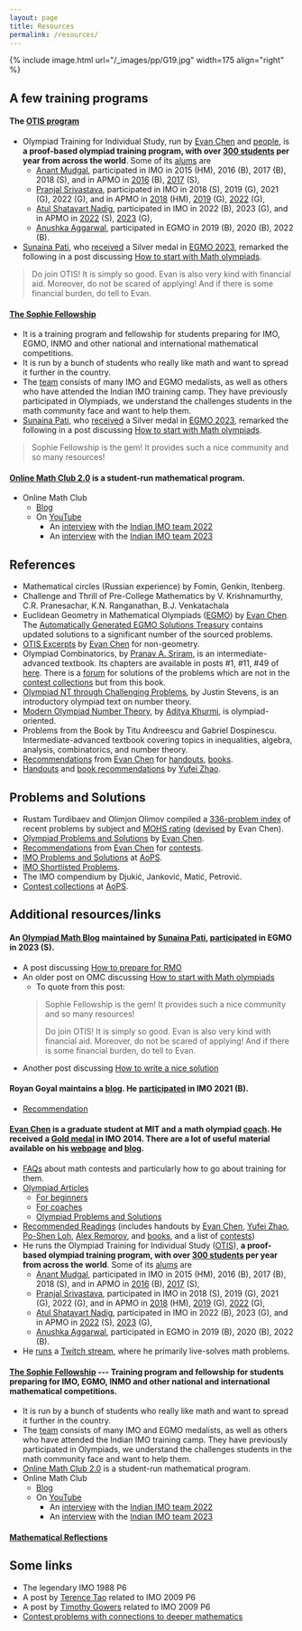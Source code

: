 ```yaml
---
layout: page
title: Resources
permalink: /resources/
---
```


{% include image.html url="/_images/pp/G19.jpg" width=175 align="right" %}


## A few training programs

#### The [OTIS program](https://web.evanchen.cc/otis.html)
* Olympiad Training for Individual Study, run by [Evan Chen](https://web.evanchen.cc/) and [people](https://web.evanchen.cc/otis.html#people), is **a proof-based olympiad training program, with over [300 students](https://web.evanchen.cc/upload/public-CV.pdf) per year from across the world**. Some of its [alums](https://web.evanchen.cc/otis.html#staff) are 
    * [Anant Mudgal](https://www.imo-official.org/participant_r.aspx?id=25764), participated in IMO in 2015 (HM), 2016 (B), 2017 (B), 2018 (S), and in APMO in [2016](https://www.apmo-official.org/country_report/IND/2016) (B), [2017](https://www.apmo-official.org/country_report/IND/2017) (S),
    * [Pranjal Srivastava](https://www.imo-official.org/participant_r.aspx?id=28249), participated in IMO in 2018 (S), 2019 (G), 2021 (G), 2022 (G), and in APMO in [2018](https://www.apmo-official.org/country_report/IND/2018) (HM), [2019](https://www.apmo-official.org/country_report/IND/2019) (G), [2022](https://www.apmo-official.org/country_report/IND/2022) (G), 
    * [Atul Shatavart Nadig](https://www.imo-official.org/participant_r.aspx?id=31725), participated in IMO in 2022 (B), 2023 (G), and in APMO in [2022](https://www.apmo-official.org/country_report/IND/2022) (S), [2023](https://www.apmo-official.org/country_report/IND/2023) (G),
    * [Anushka Aggarwal](https://www.egmo.org/people/person1429/), participated in EGMO in 2019 (B), 2020 (B), 2022 (B). 
* [Sunaina Pati](https://www.cmi.ac.in/people/student-profile.php?id=sunaina.ug2023), who [received](https://www.egmo.org/people/person2282/) a Silver medal in [EGMO 2023](https://www.egmo.org/egmos/egmo12/), remarked the following in a post discussing [How to start with Math olympiads](https://www.omath.club/2022/03/how%20to%20start%20with%20math%20olympiads.html).
> Do join OTIS! It is simply so good. Evan is also very kind with financial aid. Moreover, do not be scared of applying! And if there is some financial burden, do tell to Evan.

#### [The Sophie Fellowship](https://www.sophiefellowship.in/home)
  * It is a training program and fellowship for students preparing for IMO, EGMO, INMO and other national and international mathematical competitions.
  * It is run by a bunch of students who really like math and want to spread it further in the country.
  * The [team](https://www.sophiefellowship.in/team) consists of many IMO and EGMO medalists, as well as others who have attended the Indian IMO training camp. They have previously participated in Olympiads, we understand the challenges students in the math community face and want to help them. 
  * [Sunaina Pati](https://www.cmi.ac.in/people/student-profile.php?id=sunaina.ug2023), who [received](https://www.egmo.org/people/person2282/) a Silver medal in [EGMO 2023](https://www.egmo.org/egmos/egmo12/), remarked the following in a post discussing [How to start with Math olympiads](https://www.omath.club/2022/03/how%20to%20start%20with%20math%20olympiads.html).
> Sophie Fellowship is the gem! It provides such a nice community and so many resources!

#### [Online Math Club 2.0](https://sites.google.com/view/online-math-club) is a student-run mathematical program.
* Online Math Club
  * [Blog](https://www.omath.club/)
  * On [YouTube](https://www.youtube.com/@omath)
    * An [interview](https://www.youtube.com/watch?v=OwZ8nx54a20) with the [Indian IMO team 2022](https://www.imo-official.org/team_r.aspx?code=IND&year=2022)
    * An [interview](https://www.youtube.com/watch?v=HSuWLw4l_yY) with the [Indian IMO team 2023](https://www.imo-official.org/team_r.aspx?code=IND&year=2023)

## References

* Mathematical circles (Russian experience) by Fomin, Genkin, Itenberg.
* Challenge and Thrill of Pre-College Mathematics by V. Krishnamurthy, C.R. Pranesachar, K.N. Ranganathan, B.J. Venkatachala
* Euclidean Geometry in Mathematical Olympiads ([EGMO](https://web.evanchen.cc/geombook.html)) by [Evan Chen](https://web.evanchen.cc/). The [Automatically Generated EGMO Solutions Treasury](https://web.evanchen.cc/upload/AGEST.pdf) contains updated solutions to a significant number of the sourced problems.
* [OTIS Excerpts](https://web.evanchen.cc/excerpts.html) by [Evan Chen](https://web.evanchen.cc/) for non-geometry.
* Olympiad Combinatorics, by [Pranav A. Sriram](https://x.com/PranavSriram1), is an intermediate-advanced textbook. Its chapters are available in posts \#1, \#11, \#49 of [here](https://artofproblemsolving.com/community/c6h601134). There is a [forum](https://artofproblemsolving.com/community/c575226_olympiad_combinatorics_pranav_sriram) for solutions of the problems which are not in the [contest collections](https://artofproblemsolving.com/community/c13_contests) but from this book. 
* [Olympiad NT through Challenging Problems](https://s3.amazonaws.com/aops-cdn.artofproblemsolving.com/resources/articles/olympiad-number-theory.pdf), by Justin Stevens, is an introductory olympiad text on number theory. 
* [Modern Olympiad Number Theory](https://artofproblemsolving.com/community/c6h2344755), by [Aditya Khurmi](https://www.linkedin.com/in/adityakhurmi), is olympiad-oriented. 
* Problems from the Book by Titu Andreescu and Gabriel Dospinescu. Intermediate-advanced textbook covering topics in inequalities, algebra, analysis, combinatorics, and number theory.
* [Recommendations](https://web.evanchen.cc/recommend.html) from [Evan Chen](https://web.evanchen.cc/) for [handouts](https://web.evanchen.cc/recommend.html#handouts), [books](https://web.evanchen.cc/recommend.html#books). 
* [Handouts](https://yufeizhao.com/olympiad/) and [book recommendations](https://yufeizhao.com/olympiad/#book-recommendations) by [Yufei Zhao](https://yufeizhao.com/).

## Problems and Solutions

* Rustam Turdibaev and Olimjon Olimov compiled a [336-problem index](https://drive.google.com/file/d/1G9a5f6EW9cIDw5rTMI46iLlc4UMs6KRW/view) of recent problems by subject and [MOHS rating](https://web.evanchen.cc/problems.html#mohs) ([devised](https://web.evanchen.cc/upload/MOHS-hardness.pdf) by Evan Chen).
* [Olympiad Problems and Solutions](https://web.evanchen.cc/problems.html) by [Evan Chen](https://web.evanchen.cc/).
* [Recommendations](https://web.evanchen.cc/recommend.html) from [Evan Chen](https://web.evanchen.cc/) for [contests](https://web.evanchen.cc/recommend.html#contests).
* [IMO Problems and Solutions](https://artofproblemsolving.com/wiki/index.php/IMO_Problems_and_Solutions) at [AoPS](https://artofproblemsolving.com/).
* [IMO Shortlisted Problems](https://www.imo-official.org/problems.aspx).
* The IMO compendium by Djukić, Janković, Matić, Petrović.
* [Contest collections](https://artofproblemsolving.com/community/c13_contests) at [AoPS](https://artofproblemsolving.com/).

## Additional resources/links

#### An [Olympiad Math Blog](https://sunainalovesmath.blogspot.com/) maintained by [Sunaina Pati](https://www.cmi.ac.in/people/student-profile.php?id=sunaina.ug2023), [participated](https://www.egmo.org/people/person2282/) in EGMO in 2023 (S).
  * A post discussing [How to prepare for RMO](https://sunainalovesmath.blogspot.com/2023/06/How%20to%20prepare%20for%20RMO%20India.html)
  * An older post on OMC discussing [How to start with Math olympiads](https://www.omath.club/2022/03/how%20to%20start%20with%20math%20olympiads.html)
    * To quote from this post:
    > Sophie Fellowship is the gem! It provides such a nice community and so many resources!
    > 
    > Do join OTIS! It is simply so good. Evan is also very kind with financial aid. Moreover, do not be scared of applying! And if there is some financial burden, do tell to Evan.
  * Another post discussing [How to write a nice solution](https://www.omath.club/2022/04/how-to-write-nice-solution.html)

#### Royan Goyal maintains a [blog](https://rgtdfg.blogspot.com/). He [participated](https://www.imo-official.org/participant_r.aspx?id=31126) in IMO 2021 (B). 
* [Recommendation](https://rgtdfg.blogspot.com/2022/02/recommendations-feb-22-version.html)

#### [Evan Chen](https://web.evanchen.cc/) is a graduate student at MIT and a math olympiad [coach](https://web.evanchen.cc/otis.html). He received a [Gold medal](https://www.imo-official.org/participant_r.aspx?id=24870) in IMO 2014. There are a lot of useful material available on his [webpage](https://web.evanchen.cc/) and [blog](https://blog.evanchen.cc/).
  * [FAQs](https://web.evanchen.cc/faq-contest.html) about math contests and particularly how to go about training for them.
  * [Olympiad Articles](https://web.evanchen.cc/olympiad.html)
    * [For beginners](https://web.evanchen.cc/wherestart.html)
    * [For coaches](https://web.evanchen.cc/coaches.html)
    * [Olympiad Problems and Solutions](https://web.evanchen.cc/problems.html)
  * [Recommended Readings](https://web.evanchen.cc/recommend.html)
(includes handouts by [Evan Chen](https://web.evanchen.cc/olympiad.html), [Yufei Zhao](https://yufeizhao.com/olympiad/), [Po-Shen Loh](https://www.math.cmu.edu/~ploh/olympiad.shtml), [Alex Remorov](https://alexanderrem.weebly.com/math-competitions.html), and [books](https://web.evanchen.cc/recommend.html#books), and a list of [contests](https://web.evanchen.cc/recommend.html#contests))
  * He runs the Olympiad Training for Individual Study ([OTIS](https://web.evanchen.cc/otis.html)), **a proof-based olympiad training program, with over [300 students](https://web.evanchen.cc/upload/public-CV.pdf) per year from across the world**. Some of its [alums](https://web.evanchen.cc/otis.html#staff) are 
    * [Anant Mudgal](https://www.imo-official.org/participant_r.aspx?id=25764), participated in IMO in 2015 (HM), 2016 (B), 2017 (B), 2018 (S), and in APMO in [2016](https://www.apmo-official.org/country_report/IND/2016) (B), [2017](https://www.apmo-official.org/country_report/IND/2017) (S),
    * [Pranjal Srivastava](https://www.imo-official.org/participant_r.aspx?id=28249), participated in IMO in 2018 (S), 2019 (G), 2021 (G), 2022 (G), and in APMO in [2018](https://www.apmo-official.org/country_report/IND/2018) (HM), [2019](https://www.apmo-official.org/country_report/IND/2019) (G), [2022](https://www.apmo-official.org/country_report/IND/2022) (G), 
    * [Atul Shatavart Nadig](https://www.imo-official.org/participant_r.aspx?id=31725), participated in IMO in 2022 (B), 2023 (G), and in APMO in [2022](https://www.apmo-official.org/country_report/IND/2022) (S), [2023](https://www.apmo-official.org/country_report/IND/2023) (G),
    * [Anushka Aggarwal](https://www.egmo.org/people/person1429/), participated in EGMO in 2019 (B), 2020 (B), 2022 (B). 
  * He [runs](https://web.evanchen.cc/videos.html) a [Twitch stream](https://www.twitch.tv/vEnhance), where he primarily live-solves math problems.

#### [The Sophie Fellowship](https://www.sophiefellowship.in/home) --- Training program and fellowship for students preparing for IMO, EGMO, INMO and other national and international mathematical competitions.
  * It is run by a bunch of students who really like math and want to spread it further in the country.
  * The [team](https://www.sophiefellowship.in/team) consists of many IMO and EGMO medalists, as well as others who have attended the Indian IMO training camp. They have previously participated in Olympiads, we understand the challenges students in the math community face and want to help them. 
* [Online Math Club 2.0](https://sites.google.com/view/online-math-club) is a student-run mathematical program.
* Online Math Club
  * [Blog](https://www.omath.club/)
  * On [YouTube](https://www.youtube.com/@omath)
    * An [interview](https://www.youtube.com/watch?v=OwZ8nx54a20) with the [Indian IMO team 2022](https://www.imo-official.org/team_r.aspx?code=IND&year=2022)
    * An [interview](https://www.youtube.com/watch?v=HSuWLw4l_yY) with the [Indian IMO team 2023](https://www.imo-official.org/team_r.aspx?code=IND&year=2023)

#### [Mathematical Reflections](https://www.awesomemath.org/mathematical-reflections/)

## Some links

* The legendary IMO 1988 P6
* A post by [Terence Tao](https://terrytao.wordpress.com/2009/07/20/imo-2009-q6-as-a-mini-polymath-project/) related to IMO 2009 P6
* A post by [Timothy Gowers](https://gowers.wordpress.com/2014/07/19/mini-monomath/) related to IMO 2009 P6
* [Contest problems with connections to deeper mathematics](https://mathoverflow.net/questions/69737/contest-problems-with-connections-to-deeper-mathematics)
